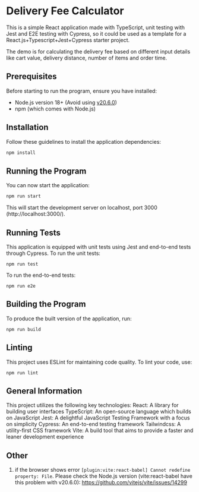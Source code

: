 # Delivery Fee Calculator
This is a simple React application made with TypeScript, unit testing with Jest and E2E testing with Cypress, so it could be used as a template for a React.js+Typescript+Jest+Cypress starter project.

The demo is for calculating the delivery fee based on different input details like cart value, delivery distance, number of items and order time.

## Prerequisites
Before starting to run the program, ensure you have installed:

- Node.js version 18+ (Avoid using [v20.6.0](https://github.com/vitejs/vite/issues/14299))
- npm (which comes with Node.js)

## Installation
Follow these guidelines to install the application dependencies:
``` bash
npm install
```

## Running the Program
You can now start the application:
```bash
npm run start
```
This will start the development server on localhost, port 3000 (http://localhost:3000/).


## Running Tests
This application is equipped with unit tests using Jest and end-to-end tests through Cypress.
To run the unit tests:
```
npm run test
```

To run the end-to-end tests:
```
npm run e2e
```

## Building the Program
To produce the built version of the application, run:
```
npm run build
```

## Linting
This project uses ESLint for maintaining code quality. To lint your code, use:
```
npm run lint
```

## General Information
This project utilizes the following key technologies:
React: A library for building user interfaces
TypeScript: An open-source language which builds on JavaScript
Jest: A delightful JavaScript Testing Framework with a focus on simplicity
Cypress: An end-to-end testing framework
Tailwindcss: A utility-first CSS framework
Vite: A build tool that aims to provide a faster and leaner development experience

## Other
1. if the browser shows error `[plugin:vite:react-babel] Cannot redefine property: File`. Please check the Node.js version (vite:react-babel have this problem with v20.6.0): https://github.com/vitejs/vite/issues/14299